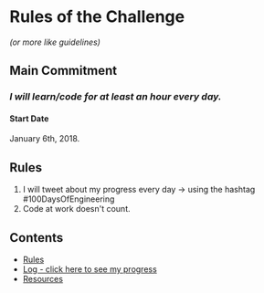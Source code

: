 # Rules of the Challenge 
*(or more like guidelines)*

## Main Commitment
### *I will learn/code for at least an hour every day.*

#### Start Date
January 6th, 2018.

## Rules
1. I will tweet about my progress every day -> using the hashtag #100DaysOfEngineering
2. Code at work doesn't count.

## Contents
* [Rules](rules.md)
* [Log - click here to see my progress](log.md)
* [Resources](resources.md)

